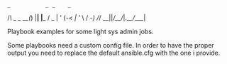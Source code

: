 

    _           _ _    _     
   /_\  _ _  __(_) |__| |___ 
  / _ \| ' \(_-< | '_ \ / -_)
 /_/ \_\_||_/__/_|_.__/_\___|
                             

Playbook examples for some light sys admin jobs. 

Some playbooks need a custom config file. In order to have the proper output you need to replace the default ansible.cfg with the one i provide.
